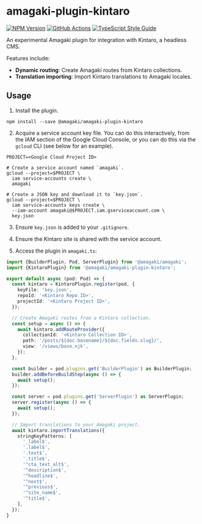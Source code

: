 # amagaki-plugin-kintaro

[![NPM Version][npm-image]][npm-url]
[![GitHub Actions][github-image]][github-url]
[![TypeScript Style Guide][gts-image]][gts-url]

An experimental Amagaki plugin for integration with Kintaro, a headless CMS.

Features include:

- **Dynamic routing**: Create Amagaki routes from Kintaro collections.
- **Translation importing**: Import Kintaro translations to Amagaki locales.

## Usage

1. Install the plugin.

```shell
npm install --save @amagaki/amagaki-plugin-kintaro
```

2. Acquire a service account key file. You can do this interactively, from the
   IAM section of the Google Cloud Console, or you can do this via the `gcloud`
   CLI (see below for an example).

```shell
PROJECT=<Google Cloud Project ID>

# Create a service account named `amagaki`.
gcloud --project=$PROJECT \
  iam service-accounts create \
  amagaki

# Create a JSON key and download it to `key.json`.
gcloud --project=$PROJECT \
  iam service-accounts keys create \
  --iam-account amagaki@$PROJECT.iam.gserviceaccount.com \
  key.json
```

3. Ensure `key.json` is added to your `.gitignore`.

4. Ensure the Kintaro site is shared with the service account.

5. Access the plugin in `amagaki.ts`:

```typescript
import {BuilderPlugin, Pod, ServerPlugin} from '@amagaki/amagaki';
import {KintaroPlugin} from '@amagaki/amagaki-plugin-kintaro';

export default async (pod: Pod) => {
  const kintaro = KintaroPlugin.register(pod, {
    keyFile: 'key.json',
    repoId: '<Kintaro Repo ID>',
    projectId: '<Kintaro Project ID>',
  });

  // Create Amagaki routes from a Kintaro collection.
  const setup = async () => {
    await kintaro.addRouteProvider({
      collectionId: '<Kintaro Collection ID>',
      path: '/posts/${doc.basename}/${doc.fields.slug}/',
      view: '/views/base.njk',
    });
  };

  const builder = pod.plugins.get('BuilderPlugin') as BuilderPlugin;
  builder.addBeforeBuildStep(async () => {
    await setup();
  });

  const server = pod.plugins.get('ServerPlugin') as ServerPlugin;
  server.register(async () => {
    await setup();
  });

  // Import translations to your Amagaki project.
  await kintaro.importTranslations({
    stringKeyPatterns: [
      '_label$',
      '.label$',
      '.text$',
      '.title$',
      '^cta_text_alt$',
      '^description$',
      '^headline$',
      '^next$',
      '^previous$',
      '^site_name$',
      '^title$',
    ],
  });
}
```

[github-image]: https://github.com/blinkk/amagaki-plugin-kintaro/workflows/Run%20tests/badge.svg
[github-url]: https://github.com/blinkk/amagaki-plugin-kintaro/actions
[npm-image]: https://img.shields.io/npm/v/@amagaki/amagaki-plugin-kintaro.svg
[npm-url]: https://npmjs.org/package/@amagaki/amagaki-plugin-kintaro
[gts-image]: https://img.shields.io/badge/code%20style-google-blueviolet.svg
[gts-url]: https://github.com/google/gts